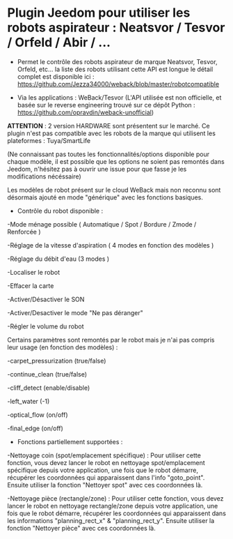 # Plugin Jeedom pour utiliser les robots aspirateur : Neatsvor / Tesvor / Orfeld / Abir / ...

* Permet le contrôle des robots aspirateur de marque Neatsvor, Tesvor, Orfeld, etc... la liste des robots utilisant cette API est longue le détail complet est disponible ici : https://github.com/Jezza34000/weback/blob/master/robotcompatible

* Via les applications : WeBack/Tesvor
(L'API utilisée est non officielle, et basée sur le reverse engineering trouvé sur ce dépôt Python : https://github.com/opravdin/weback-unofficial)

**ATTENTION** : 2 version HARDWARE sont présentent sur le marché. Ce plugin n'est pas compatible avec les robots de la marque qui utilisent les plateformes : Tuya/SmartLife

(Ne connaissant pas toutes les fonctionnalités/options disponible pour chaque modèle, il est possible que les options ne soient pas remontés dans Jeedom, n'hésitez pas à ouvrir une issue pour que fasse je les modifications nécéssaire)

Les modèles de robot présent sur le cloud WeBack mais non reconnu sont désormais ajouté en mode "générique" avec les fonctions basiques.


* Contrôle du robot disponible :

-Mode ménage possible ( Automatique / Spot / Bordure / Zmode / Renforcée )

-Réglage de la vitesse d'aspiration ( 4 modes en fonction des modèles )

-Réglage du débit d'eau (3 modes )

-Localiser le robot

-Effacer la carte

-Activer/Désactiver le SON 

-Activer/Desactiver le mode "Ne pas déranger"

-Régler le volume du robot



Certains paramètres sont remontés par le robot mais je n'ai pas compris leur usage (en fonction des modèles) :

-carpet_pressurization (true/false)

-continue_clean (true/false)

-cliff_detect (enable/disable)

-left_water (-1)

-optical_flow (on/off)

-final_edge (on/off)



* Fonctions partiellement supportées : 

-Nettoyage coin (spot/emplacement spécifique) :
Pour utiliser cette fonction, vous devez lancer le robot en nettoyage spot/emplacement spécifique depuis votre application, une fois que le robot démarre, récupérer les coordonnées qui apparaissent dans l'info "goto_point". Ensuite utiliser la fonction "Nettoyer spot" avec ces coordonnées là.

-Nettoyage pièce (rectangle/zone) :
Pour utiliser cette fonction, vous devez lancer le robot en nettoyage rectangle/zone depuis votre application, une fois que le robot démarre, récupérer les coordonnées qui apparaissent dans les informations "planning_rect_x" & "planning_rect_y". Ensuite utiliser la fonction "Nettoyer pièce" avec ces coordonnées là.

